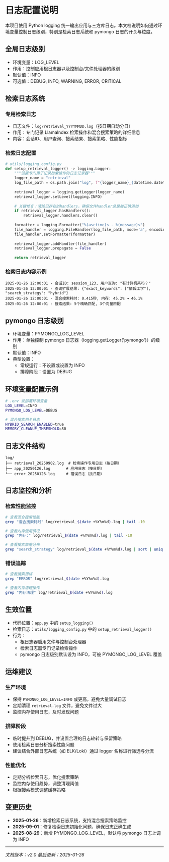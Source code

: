 # 日志配置说明

本项目使用 Python logging 统一输出应用与三方库日志。本文档说明如何通过环境变量控制日志级别，特别是检索日志系统和 pymongo 日志的开关与粒度。

## 全局日志级别
- 环境变量：LOG_LEVEL
- 作用：控制应用根日志器以及控制台/文件处理器的级别
- 默认值：INFO
- 可选值：DEBUG, INFO, WARNING, ERROR, CRITICAL

## 检索日志系统

### 专用检索日志
- 日志文件：`log/retrieval_YYYYMMDD.log`（按日期自动分日）
- 作用：专门记录 LlamaIndex 检索操作和混合搜索策略的详细信息
- 内容：会话ID、用户查询、搜索结果、搜索策略、性能指标

### 检索日志配置
```python
# utils/logging_config.py
def setup_retrieval_logger() -> logging.Logger:
    """设置专门用于记录检索操作的日志记录器"""
    logger_name = "retrieval"
    log_file_path = os.path.join("log", f"{logger_name}_{datetime.datetime.now().strftime('%Y%m%d')}.log")
    
    retrieval_logger = logging.getLogger(logger_name)
    retrieval_logger.setLevel(logging.INFO)
    
    # 关键修复：清除已存在的handlers，确保文件handler总是被正确添加
    if retrieval_logger.hasHandlers():
        retrieval_logger.handlers.clear()
    
    formatter = logging.Formatter("%(asctime)s - %(message)s")
    file_handler = logging.FileHandler(log_file_path, mode='a', encoding='utf-8')
    file_handler.setFormatter(formatter)
    
    retrieval_logger.addHandler(file_handler)
    retrieval_logger.propagate = False
    
    return retrieval_logger
```

### 检索日志内容示例
```
2025-01-26 12:00:01 - 会话ID: session_123, 用户查询: "有计算机系吗？"
2025-01-26 12:00:01 - 查询扩展结果: {"exact_keywords": ["情報工学"], "search_strategy": "hybrid"}
2025-01-26 12:00:01 - 混合搜索耗时: 0.415秒, 内存: 45.2% → 46.1%
2025-01-26 12:00:01 - 搜索结果: 5个精确匹配, 3个向量匹配
```

## pymongo 日志级别
- 环境变量：PYMONGO_LOG_LEVEL
- 作用：单独控制 pymongo 日志器（logging.getLogger('pymongo')）的级别
- 默认值：INFO
- 典型设置：
  - 常规运行：不设置或设置为 INFO
  - 排障阶段：设置为 DEBUG

## 环境变量配置示例

```bash
# .env 或部署环境变量
LOG_LEVEL=INFO
PYMONGO_LOG_LEVEL=DEBUG

# 混合搜索相关日志
HYBRID_SEARCH_ENABLED=true
MEMORY_CLEANUP_THRESHOLD=80
```

## 日志文件结构

```
log/
├── retrieval_20250902.log  # 检索操作专用日志（按日期）
├── app_20250126.log       # 应用日志（按日期）
└── error_20250126.log     # 错误日志（按日期）
```

## 日志监控和分析

### 检索性能监控
```bash
# 查看混合搜索性能
grep "混合搜索耗时" log/retrieval_$(date +%Y%m%d).log | tail -10

# 查看内存使用情况
grep "内存:" log/retrieval_$(date +%Y%m%d).log | tail -10

# 查看搜索策略分布
grep "search_strategy" log/retrieval_$(date +%Y%m%d).log | sort | uniq -c
```

### 错误追踪
```bash
# 查看搜索错误
grep "ERROR" log/retrieval_$(date +%Y%m%d).log

# 查看内存清理操作
grep "内存清理" log/retrieval_$(date +%Y%m%d).log
```

## 生效位置
- 代码位置：`app.py` 中的 `setup_logging()`
- 检索日志：`utils/logging_config.py` 中的 `setup_retrieval_logger()`
- 行为：
  - 根日志器启用文件与控制台处理器
  - 检索日志器专门记录检索操作
  - pymongo 日志级别默认设为 INFO，可被 PYMONGO_LOG_LEVEL 覆盖

## 运维建议

### 生产环境
- 保持 `PYMONGO_LOG_LEVEL=INFO` 或更高，避免大量调试日志
- 定期清理 `retrieval.log` 文件，避免文件过大
- 监控内存使用日志，及时发现问题

### 排障阶段
- 临时提升到 DEBUG，并设置合理的日志轮转与保留策略
- 使用检索日志分析搜索性能问题
- 建议结合外部日志系统（如 ELK/Loki）通过 logger 名称进行筛选与分流

### 性能优化
- 定期分析检索日志，优化搜索策略
- 监控内存使用趋势，调整清理阈值
- 根据搜索模式调整缓存策略

## 变更历史
- **2025-01-26**：新增检索日志系统，支持混合搜索策略监控
- **2025-09-01**：修复检索日志初始化问题，确保日志正确生成
- **2025-08-29**：新增 PYMONGO_LOG_LEVEL，默认将 pymongo 日志上调为 INFO

---

*文档版本：v2.0*
*最后更新：2025-01-26*

